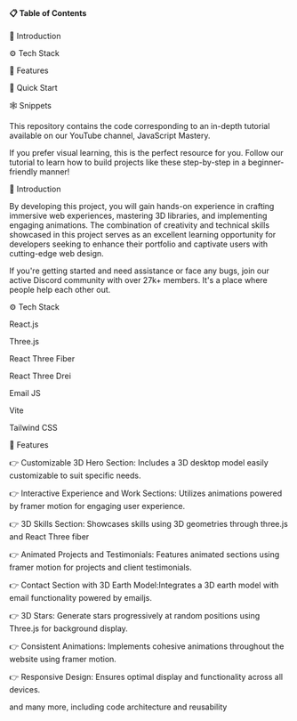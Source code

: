 #### 📋 Table of Contents

🤖 Introduction

⚙️ Tech Stack

🔋 Features

🤸 Quick Start

🕸️ Snippets

This repository contains the code corresponding to an in-depth tutorial available on our YouTube channel, JavaScript Mastery.

If you prefer visual learning, this is the perfect resource for you. Follow our tutorial to learn how to build projects like these step-by-step in a beginner-friendly manner!



🤖 Introduction

By developing this project, you will gain hands-on experience in crafting immersive web experiences, mastering 3D libraries, and implementing engaging animations. The combination of creativity and technical skills showcased in this project serves as an excellent learning opportunity for developers seeking to enhance their portfolio and captivate users with cutting-edge web design.

If you're getting started and need assistance or face any bugs, join our active Discord community with over 27k+ members. It's a place where people help each other out.

⚙️ Tech Stack

React.js

Three.js

React Three Fiber

React Three Drei

Email JS

Vite

Tailwind CSS

🔋 Features

👉 Customizable 3D Hero Section: Includes a 3D desktop model easily customizable to suit specific needs.

👉 Interactive Experience and Work Sections: Utilizes animations powered by framer motion for engaging user experience.

👉 3D Skills Section: Showcases skills using 3D geometries through three.js and React Three fiber

👉 Animated Projects and Testimonials: Features animated sections using framer motion for projects and client testimonials.

👉 Contact Section with 3D Earth Model:Integrates a 3D earth model with email functionality powered by emailjs.

👉 3D Stars: Generate stars progressively at random positions using Three.js for background display.

👉 Consistent Animations: Implements cohesive animations throughout the website using framer motion.

👉 Responsive Design: Ensures optimal display and functionality across all devices.

and many more, including code architecture and reusability
